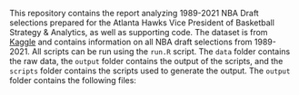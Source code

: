 This repository contains the report analyzing 1989-2021 NBA Draft selections prepared for the Atlanta Hawks Vice President of Basketball Strategy & Analytics, as well as supporting code. The dataset is from [Kaggle](https://www.kaggle.com/datasets/mattop/nba-draft-basketball-player-data-19892021) and contains information on all NBA draft selections from 1989-2021. All scripts can be run using the `run.R` script. The `data` folder contains the raw data, the `output` folder contains the output of the scripts, and the `scripts` folder contains the scripts used to generate the output. The `output` folder contains the following files: